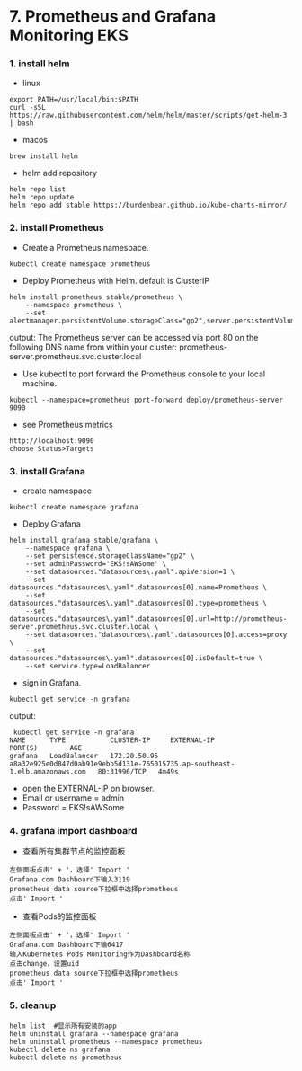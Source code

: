 
# 7. Prometheus and Grafana Monitoring EKS

### 1. install helm
- linux
```
export PATH=/usr/local/bin:$PATH
curl -sSL https://raw.githubusercontent.com/helm/helm/master/scripts/get-helm-3 | bash
```
- macos
```
brew install helm
```
- helm add repository
```
helm repo list
helm repo update
helm repo add stable https://burdenbear.github.io/kube-charts-mirror/
```

### 2. install Prometheus
- Create a Prometheus namespace.
```
kubectl create namespace prometheus
```
- Deploy Prometheus with Helm. default is ClusterIP
```
helm install prometheus stable/prometheus \
    --namespace prometheus \
    --set alertmanager.persistentVolume.storageClass="gp2",server.persistentVolume.storageClass="gp2"
```
output:
The Prometheus server can be accessed via port 80 on the following DNS name from within your cluster:
prometheus-server.prometheus.svc.cluster.local

- Use kubectl to port forward the Prometheus console to your local machine.
```
kubectl --namespace=prometheus port-forward deploy/prometheus-server 9090
```
- see Prometheus metrics
```
http://localhost:9090
choose Status>Targets
```

### 3. install Grafana
- create namespace
```
kubectl create namespace grafana
```
- Deploy Grafana
```
helm install grafana stable/grafana \
    --namespace grafana \
    --set persistence.storageClassName="gp2" \
    --set adminPassword='EKS!sAWSome' \
    --set datasources."datasources\.yaml".apiVersion=1 \
    --set datasources."datasources\.yaml".datasources[0].name=Prometheus \
    --set datasources."datasources\.yaml".datasources[0].type=prometheus \
    --set datasources."datasources\.yaml".datasources[0].url=http://prometheus-server.prometheus.svc.cluster.local \
    --set datasources."datasources\.yaml".datasources[0].access=proxy \
    --set datasources."datasources\.yaml".datasources[0].isDefault=true \
    --set service.type=LoadBalancer 
```

- sign in Grafana.
```
kubectl get service -n grafana
```
output:
```
 kubectl get service -n grafana
NAME      TYPE           CLUSTER-IP     EXTERNAL-IP                                                                   PORT(S)        AGE
grafana   LoadBalancer   172.20.50.95   a8a32e925e0d847d0ab91e9ebb5d131e-765015735.ap-southeast-1.elb.amazonaws.com   80:31996/TCP   4m49s
```
- open the EXTERNAL-IP on browser.
- Email or username = admin
- Password = EKS!sAWSome

### 4. grafana import dashboard
- 查看所有集群节点的监控面板
```
左侧面板点击' + '，选择' Import '
Grafana.com Dashboard下输入3119
prometheus data source下拉框中选择prometheus
点击' Import '
```
- 查看Pods的监控面板
```
左侧面板点击' + '，选择' Import '
Grafana.com Dashboard下输6417
输入Kubernetes Pods Monitoring作为Dashboard名称
点击change，设置uid
prometheus data source下拉框中选择prometheus
点击' Import '
```


### 5. cleanup
```
helm list  #显示所有安装的app
helm uninstall grafana --namespace grafana
helm uninstall prometheus --namespace prometheus
kubectl delete ns grafana
kubectl delete ns prometheus
```
